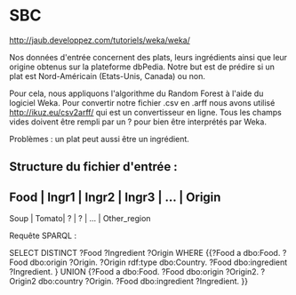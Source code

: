 # SBC

http://jaub.developpez.com/tutoriels/weka/weka/

Nos données d'entrée concernent des plats, leurs ingrédients ainsi que leur origine obtenus sur la plateforme dbPedia.
Notre but est de prédire si un plat est Nord-Américain (Etats-Unis, Canada) ou non.

Pour cela, nous appliquons l'algorithme du Random Forest à l'aide du logiciel Weka. Pour convertir notre fichier .csv en .arff nous avons utilisé http://ikuz.eu/csv2arff/ qui est un convertisseur en ligne. Tous les champs vides doivent être rempli par un ? pour bien être interprétés par Weka.

Problèmes : un plat peut aussi être un ingrédient.

Structure du fichier d'entrée :
--------------------------------------------------
Food | Ingr1 | Ingr2 | Ingr3 | ... | Origin
--------------------------------------------------
Soup | Tomato|   ?   |   ?   | ... | Other_region


Requête SPARQL :

SELECT DISTINCT ?Food ?Ingredient ?Origin
WHERE {{?Food a dbo:Food.
?Food dbo:origin ?Origin.
?Origin rdf:type dbo:Country.
?Food dbo:ingredient ?Ingredient.
}
UNION {?Food a dbo:Food.
?Food dbo:origin ?Origin2.
?Origin2 dbo:country ?Origin.
?Food dbo:ingredient ?Ingredient.
}}